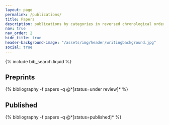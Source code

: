 ```yaml
---
layout: page
permalink: /publications/
title: Papers
description: publications by categories in reversed chronological order. generated by jekyll-scholar.
nav: true
nav_order: 2
hide_title: true
header-background-image: "/assets/img/header/writingbackground.jpg"
social: true
---
```


<!-- _pages/publications.md -->

<!-- Bibsearch Feature -->

{% include bib_search.liquid %}

<div class="publications">

<h2> Preprints </h2>
{% bibliography -f papers -q @*[status=under review]* %}
<h2> Published </h2>
{% bibliography -f papers -q @*[status=published]* %}

</div>
